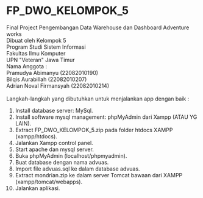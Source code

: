 # FP_DWO_KELOMPOK_5
Final Project Pengembangan Data Warehouse dan Dashboard Adventure works<br/>
Dibuat oleh Kelompok 5 <br/>
Program Studi Sistem Informasi <br/>
Fakultas Ilmu Komputer <br/>
UPN "Veteran" Jawa Timur<br/>
Nama Anggota :<br/>
Pramudya Abimanyu (22082010190)<br/>
Bilqis Aurabillah (22082010207)<br/>
Adrian Noval Firmansyah (22082010214)<br/>
<br/>
Langkah-langkah yang dibutuhkan untuk menjalankan app dengan baik :
1. Install database server: MySql.
2. Install software mysql management: phpMyAdmin dari Xampp (ATAU YG LAIN).
3. Extract FP_DWO_KELOMPOK_5.zip pada folder htdocs XAMPP (xampp/htdocs).
4. Jalankan Xampp control panel.
5. Start apache dan mysql server.
6. Buka phpMyAdmin (localhost/phpmyadmin).
7. Buat database dengan nama advuas.
8. Import file advuas.sql ke dalam database advuas.
9. Extract mondrian.zip ke dalam server Tomcat bawaan dari XAMPP (xampp/tomcat/webapps).
10. Jalankan aplikasi.
